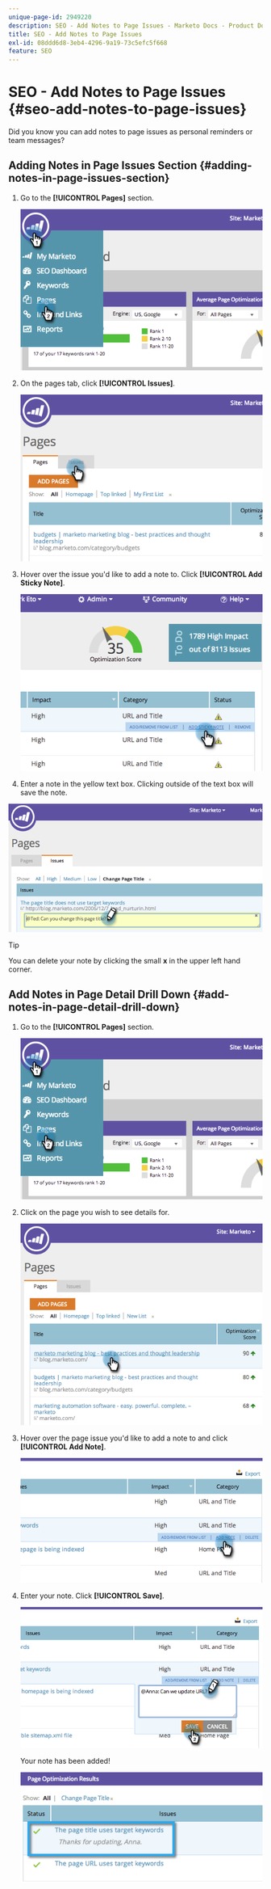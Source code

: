 ```yaml
---
unique-page-id: 2949220
description: SEO - Add Notes to Page Issues - Marketo Docs - Product Documentation
title: SEO - Add Notes to Page Issues
exl-id: 08ddd6d8-3eb4-4296-9a19-73c5efc5f668
feature: SEO
---
```

# SEO - Add Notes to Page Issues {#seo-add-notes-to-page-issues}

Did you know you can add notes to page issues as personal reminders or team messages?

## Adding Notes in Page Issues Section {#adding-notes-in-page-issues-section}

1. Go to the **[!UICONTROL Pages]** section.

   ![](assets/image2014-9-18-13-3a11-3a43.png)

1. On the pages tab, click **[!UICONTROL Issues]**.

   ![](assets/image2014-9-18-13-3a12-3a0.png)

1. Hover over the issue you'd like to add a note to. Click **[!UICONTROL Add Sticky Note]**.

   ![](assets/image2014-9-18-13-3a12-3a6.png)

1. Enter a note in the yellow text box. Clicking outside of the text box will save the note.

![](assets/image2014-9-18-13-3a12-3a32.png)

>[!TIP]
>
>You can delete your note by clicking the small **x** in the upper left hand corner.

## Add Notes in Page Detail Drill Down {#add-notes-in-page-detail-drill-down}

1. Go to the **[!UICONTROL Pages]** section.

   ![](assets/image2014-9-18-13-3a12-3a59.png)

1. Click on the page you wish to see details for.

   ![](assets/image2014-9-18-13-3a13-3a42.png)

1. Hover over the page issue you'd like to add a note to and click **[!UICONTROL Add Note]**.

   ![](assets/image2014-9-18-13-3a13-3a46.png)

1. Enter your note. Click **[!UICONTROL Save]**.

   ![](assets/image2014-9-18-13-3a14-3a5.png)

   Your note has been added!

   ![](assets/image2014-9-18-13-3a14-3a20.png)
